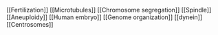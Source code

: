 [[Fertilization]]
[[Microtubules]]
[[Chromosome segregation]]
[[Spindle]]
[[Aneuploidy]]
[[Human embryo]]
[[Genome organization]]
[[dynein]]
[[Centrosomes]]
